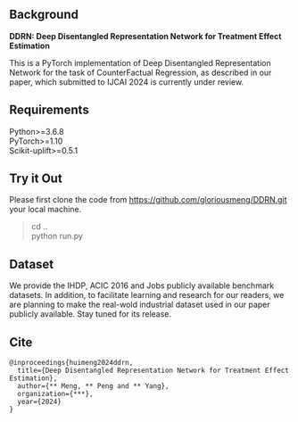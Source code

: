 ##  Background 
**DDRN: Deep Disentangled Representation Network for Treatment Effect Estimation**

This is a PyTorch implementation of Deep Disentangled Representation Network for the task of CounterFactual Regression,
as described in our paper, which submitted to IJCAI 2024 is currently under review.

## Requirements
Python>=3.6.8 \
PyTorch>=1.10 \
Scikit-uplift>=0.5.1


## Try it Out
Please first clone the code from https://github.com/gloriousmeng/DDRN.git your local machine.

>cd ..\
>python run.py

## Dataset
We provide the IHDP, ACIC 2016 and Jobs publicly available benchmark datasets. 
In addition, to facilitate learning and research for our readers, 
we are planning to make the real-wold industrial dataset used in our paper publicly available. Stay tuned for its release.

## Cite
```angular2html
@inproceedings{huimeng2024ddrn,
  title={Deep Disentangled Representation Network for Treatment Effect Estimation},
  author={** Meng, ** Peng and ** Yang},
  organization={***},
  year={2024}
}
```




